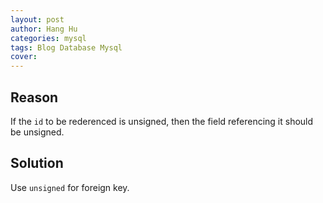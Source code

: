 ```yaml
---
layout: post
author: Hang Hu
categories: mysql
tags: Blog Database Mysql 
cover: 
---
```


## Reason

If the `id` to be rederenced is unsigned, then the field referencing it should be unsigned.

## Solution

Use `unsigned` for foreign key.
